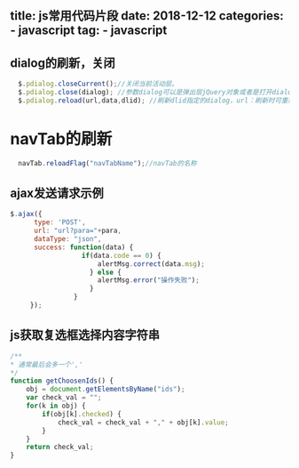 title: js常用代码片段
date: 2018-12-12
categories:
    - javascript
tag:
    - javascript
----

## dialog的刷新，关闭

```javascript
  $.pdialog.closeCurrent();//关闭当前活动层。
  $.pdialog.close(dialog); //参数dialog可以是弹出层jQuery对象或者是打开dialog层时的dlgId.
  $.pdialog.reload(url,data,dlid); //刷新dlid指定的dialog，url：刷新时可重新指定加载数据的url, data：为加载数据时所需的参数  
```

# navTab的刷新

```javascript
  navTab.reloadFlag("navTabName");//navTab的名称
```

## ajax发送请求示例

```javascript
$.ajax({
      type: 'POST',
      url: "url?para="+para,
      dataType: "json",
      success: function(data) {
                  if(data.code == 0) {
                      alertMsg.correct(data.msg);
                    } else {
                      alertMsg.error("操作失败");
                    }
                }
     });
```

## js获取复选框选择内容字符串

```javascript
/**
* 通常最后会多一个','
*/
function getChoosenIds() {
	obj = document.getElementsByName("ids");
	var check_val = "";
	for(k in obj) {
		if(obj[k].checked) {
			check_val = check_val + "," + obj[k].value;
		}
	}
	return check_val;
}
```
